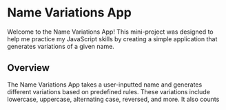 # Name Variations App

Welcome to the Name Variations App! This mini-project was designed to help me practice my JavaScript skills by creating a simple application that generates variations of a given name.

## Overview

The Name Variations App takes a user-inputted name and generates different variations based on predefined rules. These variations include lowercase, uppercase, alternating case, reversed, and more. It also counts 



